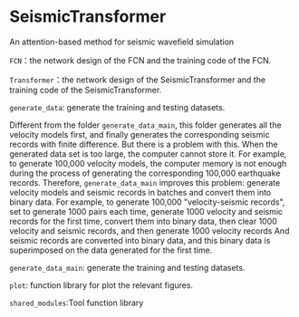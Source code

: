 # SeismicTransformer

An attention-based method for seismic wavefield simulation

`FCN`：the network design of the FCN and the training code of the FCN.

`Transformer`：the network design of the SeismicTransformer and the training code of the SeismicTransformer.

`generate_data`: generate the training and testing datasets. 

Different from the folder `generate_data_main`, this folder generates all the velocity models first, and finally 
generates the corresponding seismic records with finite difference. But there is a problem with this. When the 
generated data set is too large, the computer cannot store it. For example, to generate 100,000 velocity models, 
the computer memory is not enough during the process of generating the corresponding 100,000 earthquake records.
Therefore, `generate_data_main` improves this problem: generate velocity models and seismic records in batches 
and convert them into binary data. For example, to generate 100,000 "velocity-seismic records", set to generate
1000 pairs each time, generate 1000 velocity and seismic records for the first time, convert them into binary data,
then clear 1000 velocity and seismic records, and then generate 1000 velocity records And seismic records are converted 
into binary data, and this binary data is superimposed on the data generated for the first time.

`generate_data_main`: generate the training and testing datasets. 

`plot`: function library for plot the relevant figures.


`shared_modules`:Tool function library
